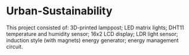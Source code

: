 # Urban-Sustainability
This project consisted of:
3D-printed lamppost;
LED matrix lights;
DHT11 temperature and humidity sensor;
16x2 LCD display;
LDR light sensor;
induction style (with magnets) energy generator;
energy management circuit.
